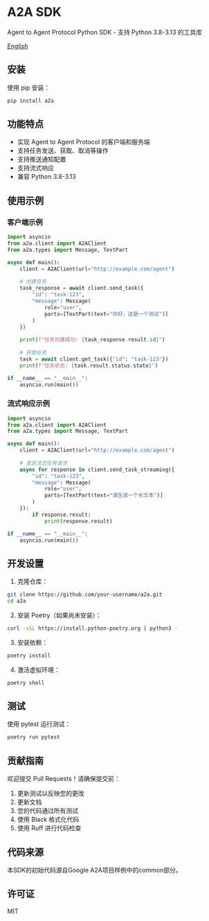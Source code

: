 # A2A SDK

Agent to Agent Protocol Python SDK - 支持 Python 3.8-3.13 的工具库

*[English](README.md)*

## 安装

使用 pip 安装：

```bash
pip install a2a
```

## 功能特点

- 实现 Agent to Agent Protocol 的客户端和服务端
- 支持任务发送、获取、取消等操作
- 支持推送通知配置
- 支持流式响应
- 兼容 Python 3.8-3.13

## 使用示例

### 客户端示例

```python
import asyncio
from a2a.client import A2AClient
from a2a.types import Message, TextPart

async def main():
    client = A2AClient(url="http://example.com/agent")
    
    # 创建任务
    task_response = await client.send_task({
        "id": "task-123",
        "message": Message(
            role="user",
            parts=[TextPart(text="你好，这是一个测试")]
        )
    })
    
    print(f"任务创建成功: {task_response.result.id}")
    
    # 获取任务
    task = await client.get_task({"id": "task-123"})
    print(f"任务状态: {task.result.status.state}")

if __name__ == "__main__":
    asyncio.run(main())
```

### 流式响应示例

```python
import asyncio
from a2a.client import A2AClient
from a2a.types import Message, TextPart

async def main():
    client = A2AClient(url="http://example.com/agent")
    
    # 发送流式任务请求
    async for response in client.send_task_streaming({
        "id": "task-123",
        "message": Message(
            role="user",
            parts=[TextPart(text="请生成一个长文本")]
        )
    }):
        if response.result:
            print(response.result)

if __name__ == "__main__":
    asyncio.run(main())
```

## 开发设置

1. 克隆仓库：

```bash
git clone https://github.com/your-username/a2a.git
cd a2a
```

2. 安装 Poetry（如果尚未安装）：

```bash
curl -sSL https://install.python-poetry.org | python3 -
```

3. 安装依赖：

```bash
poetry install
```

4. 激活虚拟环境：

```bash
poetry shell
```

## 测试

使用 pytest 运行测试：

```bash
poetry run pytest
```

## 贡献指南

欢迎提交 Pull Requests！请确保提交前：

1. 更新测试以反映您的更改
2. 更新文档
3. 您的代码通过所有测试
4. 使用 Black 格式化代码
5. 使用 Ruff 进行代码检查

## 代码来源

本SDK的初始代码源自Google A2A项目样例中的common部分。

## 许可证

MIT 